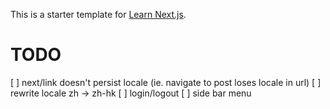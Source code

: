 This is a starter template for [Learn Next.js](https://nextjs.org/learn).

# TODO

[ ] next/link doesn't persist locale (ie. navigate to post loses locale in url)
[ ] rewrite locale zh -> zh-hk
[ ] login/logout
[ ] side bar menu
